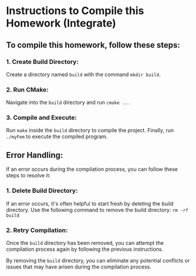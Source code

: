 # Instructions to Compile this Homework (Integrate)

## To compile this homework, follow these steps:

### 1. Create Build Directory:
Create a directory named `build` with the command `mkdir build`.

### 2. Run CMake:
Navigate into the `build` directory and run `cmake ..`.

### 3. Compile and Execute:
Run `make` inside the `build` directory to compile the project.
Finally, run `./myFem` to execute the compiled program.

## Error Handling:
If an error occurs during the compilation process, you can follow these steps to resolve it:

### 1. Delete Build Directory:
If an error occurs, it's often helpful to start fresh by deleting the build directory. Use the following command to remove the build directory: `rm -rf build`

### 2. Retry Compilation:
Once the `build` directory has been removed, you can attempt the compilation process again by following the previous instructions.

By removing the `build` directory, you can eliminate any potential conflicts or issues that may have arisen during the compilation process.